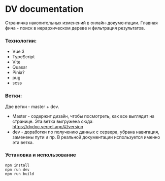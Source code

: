 # DV documentation

Страничка накопительных изменений в онлайн-документации. Главная фича - поиск в иерархическом дереве и фильтрация результатов.

### Технологии:

- Vue 3
- TypeScript
- Vite
- Quasar
- Pinia?
- pug
- scss

### Ветки:

Две ветки - master + dev.

- Master - содержит дизайн, чтобы посмотреть, как все выглядит на странице. Эта ветка выгружена сюда: https://dvdoc.vercel.app/#/version
- dev - доработки по получению данных с сервера, убрана навигация, заменены пути и пр. В реальной документации используется именно эта ветка.

### Установка и использование

```
npm install
npm run dev
npm run build
```
